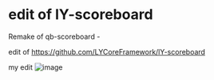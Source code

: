 # edit of lY-scoreboard
Remake of qb-scoreboard - 


edit of https://github.com/LYCoreFramework/lY-scoreboard


my edit
![image](https://github.com/ItzMuri/qb-scoreboard-css-edit/assets/88394932/350cab69-dae9-454c-91cd-9db5eda770f7)
